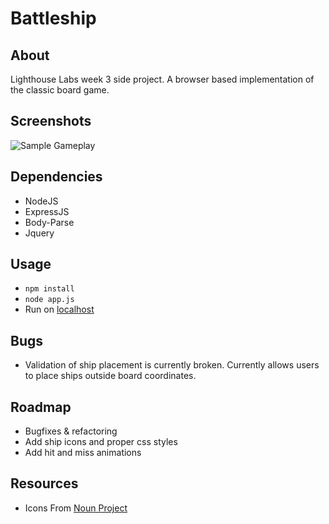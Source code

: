 # Battleship

## About
Lighthouse Labs week 3 side project.  A browser based implementation of the classic board game.

## Screenshots
![Sample Gameplay](https://raw.githubusercontent.com/dmyronuk/battleship/master/screenshots/battleship.png)

## Dependencies
- NodeJS
- ExpressJS
- Body-Parse
- Jquery

## Usage

- ```npm install```
- ```node app.js```
- Run on [localhost](http://127.0.0.1:8080)

## Bugs
- Validation of ship placement is currently broken.  Currently allows users to place ships outside board coordinates.

## Roadmap
- Bugfixes & refactoring
- Add ship icons and proper css styles
- Add hit and miss animations


## Resources
- Icons From [Noun Project](https://thenounproject.com/)
